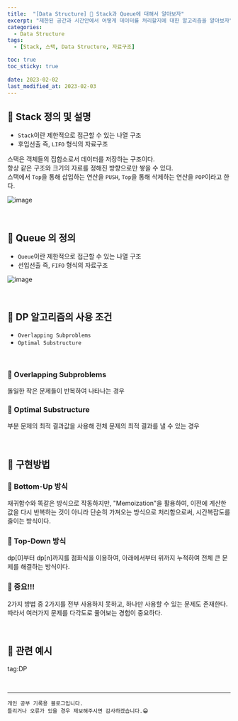 ```yaml
---
title:  "[Data Structure] 📂 Stack과 Queue에 대해서 알아보자"
excerpt: "제한된 공간과 시간안에서 어떻게 데이터를 처리할지에 대한 알고리즘을 알아보자"
categories:
  - Data Structure
tags:
  - [Stack, 스택, Data Structure, 자료구조]

toc: true
toc_sticky: true
 
date: 2023-02-02
last_modified_at: 2023-02-03
---
```



## 📘 Stack 정의 및 설명

 - `Stack`이란 제한적으로 접근할 수 있는 나열 구조
 - 후입선출 즉, `LIFO` 형식의 자료구조

스택은 객체들의 집합소로서 데이터를 저장하는 구조이다.  
항상 같은 구조와 크기의 자료를 정해진 방향으로만 쌓을 수 있다.  
스택에서 `Top`을 통해 삽입하는 연산을 `PUSH`, `Top`을 통해 삭제하는 연산을 `POP`이라고 한다.

![image](https://user-images.githubusercontent.com/37824506/216577140-b1e95836-6c38-4aa8-b907-011a7a7481e5.png)

<br>

## 📘 Queue 의 정의

 - `Queue`이란 제한적으로 접근할 수 있는 나열 구조
 - 선입선출 즉, `FIFO` 형식의 자료구조

![image](https://user-images.githubusercontent.com/37824506/216576185-14231e7a-d201-474f-b484-4fd69b1bd04f.png)

<br>



## 📘 DP 알고리즘의 사용 조건

 - `Overlapping Subproblems`
 - `Optimal Substructure`

<br>

### 📌 Overlapping Subproblems

돌일한 작은 문제들이 반복하여 나타나는 경우

### 📌 Optimal Substructure

부분 문제의 최적 결과값을 사용해 전체 문제의 최적 결과를 낼 수 있는 경우

<br>


## 📘 구현방법

### 📌 Bottom-Up 방식

재귀함수와 똑같은 방식으로 작동하지만, "Memoization"을 활용하여, 이전에 계산한 값을 다시 반복하는 것이 아니라 단순히 가져오는 방식으로 처리함으로써, 시간복잡도를 줄이는 방식이다.  

### 📌 Top-Down 방식

dp[0]부터 dp[n]까지를 점화식을 이용하여, 아래에서부터 위까지 누적하여 전체 큰 문제를 해결하는 방식이다.

### 📌 중요!!!

2가지 방법 중 2가지를 전부 사용하지 못하고, 하나만 사용할 수 있는 문제도 존재한다.  
따라서 여러가지 문제를 다각도로 풀어보는 경험이 중요하다.


<br>

## 📖 관련 예시


tag:DP



<br>


***
    개인 공부 기록용 블로그입니다.
    틀리거나 오류가 있을 경우 제보해주시면 감사하겠습니다.😁